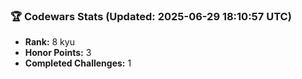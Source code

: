 ### 🏆 Codewars Stats (Updated: 2025-06-29 18:10:57 UTC)

- **Rank:** 8 kyu
- **Honor Points:** 3
- **Completed Challenges:** 1
